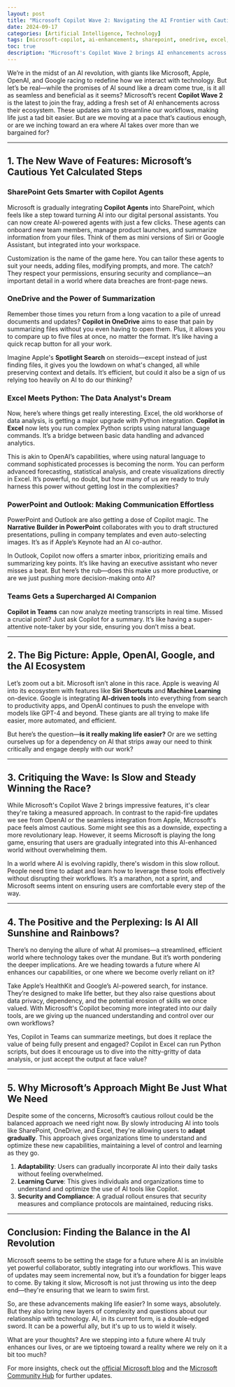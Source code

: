 ```yaml
---
layout: post
title: "Microsoft Copilot Wave 2: Navigating the AI Frontier with Caution and Precision"
date: 2024-09-17
categories: [Artificial Intelligence, Technology]
tags: [microsoft-copilot, ai-enhancements, sharepoint, onedrive, excel, productivity]
toc: true
description: "Microsoft's Copilot Wave 2 brings AI enhancements across their ecosystem, but are we moving at a pace that's cautious enough? Exploring the balance between AI innovation and responsible deployment."
---
```


We’re in the midst of an AI revolution, with giants like Microsoft, Apple, OpenAI, and Google racing to redefine how we interact with technology. But let’s be real—while the promises of AI sound like a dream come true, is it all as seamless and beneficial as it seems? Microsoft’s recent **Copilot Wave 2** is the latest to join the fray, adding a fresh set of AI enhancements across their ecosystem. These updates aim to streamline our workflows, making life just a tad bit easier. But are we moving at a pace that’s cautious enough, or are we inching toward an era where AI takes over more than we bargained for?

---

## 1. The New Wave of Features: Microsoft’s Cautious Yet Calculated Steps

### SharePoint Gets Smarter with Copilot Agents
Microsoft is gradually integrating **Copilot Agents** into SharePoint, which feels like a step toward turning AI into our digital personal assistants. You can now create AI-powered agents with just a few clicks. These agents can onboard new team members, manage product launches, and summarize information from your files. Think of them as mini versions of Siri or Google Assistant, but integrated into your workspace. 

Customization is the name of the game here. You can tailor these agents to suit your needs, adding files, modifying prompts, and more. The catch? They respect your permissions, ensuring security and compliance—an important detail in a world where data breaches are front-page news.

### OneDrive and the Power of Summarization
Remember those times you return from a long vacation to a pile of unread documents and updates? **Copilot in OneDrive** aims to ease that pain by summarizing files without you even having to open them. Plus, it allows you to compare up to five files at once, no matter the format. It’s like having a quick recap button for all your work. 

Imagine Apple's **Spotlight Search** on steroids—except instead of just finding files, it gives you the lowdown on what's changed, all while preserving context and details. It’s efficient, but could it also be a sign of us relying too heavily on AI to do our thinking?

### Excel Meets Python: The Data Analyst's Dream
Now, here’s where things get really interesting. Excel, the old workhorse of data analysis, is getting a major upgrade with Python integration. **Copilot in Excel** now lets you run complex Python scripts using natural language commands. It’s a bridge between basic data handling and advanced analytics.

This is akin to OpenAI’s capabilities, where using natural language to command sophisticated processes is becoming the norm. You can perform advanced forecasting, statistical analysis, and create visualizations directly in Excel. It’s powerful, no doubt, but how many of us are ready to truly harness this power without getting lost in the complexities?

### PowerPoint and Outlook: Making Communication Effortless
PowerPoint and Outlook are also getting a dose of Copilot magic. The **Narrative Builder in PowerPoint** collaborates with you to draft structured presentations, pulling in company templates and even auto-selecting images. It’s as if Apple’s Keynote had an AI co-author.

In Outlook, Copilot now offers a smarter inbox, prioritizing emails and summarizing key points. It’s like having an executive assistant who never misses a beat. But here’s the rub—does this make us more productive, or are we just pushing more decision-making onto AI?

### Teams Gets a Supercharged AI Companion
**Copilot in Teams** can now analyze meeting transcripts in real time. Missed a crucial point? Just ask Copilot for a summary. It’s like having a super-attentive note-taker by your side, ensuring you don’t miss a beat.

---

## 2. The Big Picture: Apple, OpenAI, Google, and the AI Ecosystem

Let’s zoom out a bit. Microsoft isn’t alone in this race. Apple is weaving AI into its ecosystem with features like **Siri Shortcuts** and **Machine Learning** on-device. Google is integrating **AI-driven tools** into everything from search to productivity apps, and OpenAI continues to push the envelope with models like GPT-4 and beyond. These giants are all trying to make life easier, more automated, and efficient. 

But here’s the question—**is it really making life easier?** Or are we setting ourselves up for a dependency on AI that strips away our need to think critically and engage deeply with our work?

---

## 3. Critiquing the Wave: Is Slow and Steady Winning the Race?

While Microsoft's Copilot Wave 2 brings impressive features, it's clear they're taking a measured approach. In contrast to the rapid-fire updates we see from OpenAI or the seamless integration from Apple, Microsoft's pace feels almost cautious. Some might see this as a downside, expecting a more revolutionary leap. However, it seems Microsoft is playing the long game, ensuring that users are gradually integrated into this AI-enhanced world without overwhelming them.

In a world where AI is evolving rapidly, there's wisdom in this slow rollout. People need time to adapt and learn how to leverage these tools effectively without disrupting their workflows. It’s a marathon, not a sprint, and Microsoft seems intent on ensuring users are comfortable every step of the way.

---

## 4. The Positive and the Perplexing: Is AI All Sunshine and Rainbows?

There’s no denying the allure of what AI promises—a streamlined, efficient world where technology takes over the mundane. But it’s worth pondering the deeper implications. Are we heading towards a future where AI enhances our capabilities, or one where we become overly reliant on it? 

Take Apple’s HealthKit and Google’s AI-powered search, for instance. They’re designed to make life better, but they also raise questions about data privacy, dependency, and the potential erosion of skills we once valued. With Microsoft's Copilot becoming more integrated into our daily tools, are we giving up the nuanced understanding and control over our own workflows?

Yes, Copilot in Teams can summarize meetings, but does it replace the value of being fully present and engaged? Copilot in Excel can run Python scripts, but does it encourage us to dive into the nitty-gritty of data analysis, or just accept the output at face value?

---

## 5. Why Microsoft’s Approach Might Be Just What We Need

Despite some of the concerns, Microsoft’s cautious rollout could be the balanced approach we need right now. By slowly introducing AI into tools like SharePoint, OneDrive, and Excel, they're allowing users to **adapt gradually**. This approach gives organizations time to understand and optimize these new capabilities, maintaining a level of control and learning as they go.

1. **Adaptability**: Users can gradually incorporate AI into their daily tasks without feeling overwhelmed.
2. **Learning Curve**: This gives individuals and organizations time to understand and optimize the use of AI tools like Copilot.
3. **Security and Compliance**: A gradual rollout ensures that security measures and compliance protocols are maintained, reducing risks.

---

## Conclusion: Finding the Balance in the AI Revolution

Microsoft seems to be setting the stage for a future where AI is an invisible yet powerful collaborator, subtly integrating into our workflows. This wave of updates may seem incremental now, but it’s a foundation for bigger leaps to come. By taking it slow, Microsoft is not just throwing us into the deep end—they're ensuring that we learn to swim first.

So, are these advancements making life easier? In some ways, absolutely. But they also bring new layers of complexity and questions about our relationship with technology. AI, in its current form, is a double-edged sword. It can be a powerful ally, but it's up to us to wield it wisely.

What are your thoughts? Are we stepping into a future where AI truly enhances our lives, or are we tiptoeing toward a reality where we rely on it a bit too much? 

For more insights, check out the [official Microsoft blog](https://www.microsoft.com/en-us/microsoft-365/blog/) and the [Microsoft Community Hub](https://techcommunity.microsoft.com/) for further updates.
